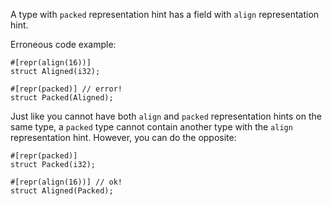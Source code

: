 A type with `packed` representation hint has a field with `align`
representation hint.

Erroneous code example:

```compile_fail,E0588
#[repr(align(16))]
struct Aligned(i32);

#[repr(packed)] // error!
struct Packed(Aligned);
```

Just like you cannot have both `align` and `packed` representation hints on the
same type, a `packed` type cannot contain another type with the `align`
representation hint. However, you can do the opposite:

```
#[repr(packed)]
struct Packed(i32);

#[repr(align(16))] // ok!
struct Aligned(Packed);
```
